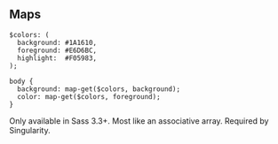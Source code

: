 ## Maps

<pre><code class="language-scss">$colors: (
  background: #1A1610,
  foreground: #E6D6BC,
  highlight:  #F05983,
);

body {
  background: map-get($colors, background);
  color: map-get($colors, foreground);
}</code></pre>

<p class="small">Only available in Sass 3.3+. Most like an associative array. Required by Singularity.</p>
